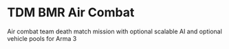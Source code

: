 # TDM BMR Air Combat
Air combat team death match mission with optional scalable AI and optional vehicle pools for Arma 3
